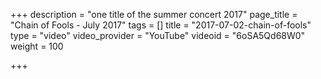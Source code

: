 +++
description = "one title of the summer concert 2017"
page_title = "Chain of Fools - July 2017"
tags = []
title = "2017-07-02-chain-of-fools"
type = "video"
video_provider = "YouTube"
videoid = "6oSA5Qd68W0"
weight = 100

+++
